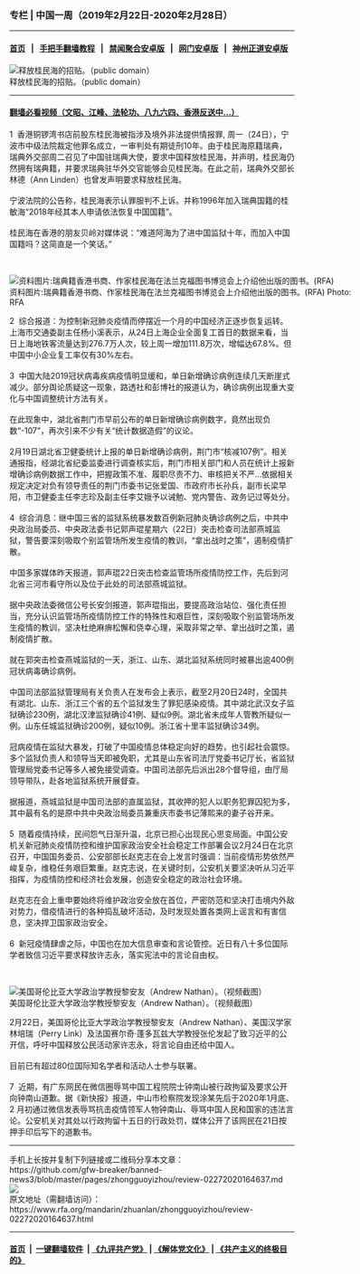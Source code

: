 ### 专栏 | 中国一周（2019年2月22日-2020年2月28日）
------------------------

#### [首页](https://github.com/gfw-breaker/banned-news3/blob/master/README.md) &nbsp;&nbsp;|&nbsp;&nbsp; [手把手翻墙教程](https://github.com/gfw-breaker/guides/wiki) &nbsp;&nbsp;|&nbsp;&nbsp; [禁闻聚合安卓版](https://github.com/gfw-breaker/bn-android) &nbsp;&nbsp;|&nbsp;&nbsp; [网门安卓版](https://github.com/oGate2/oGate) &nbsp;&nbsp;|&nbsp;&nbsp; [神州正道安卓版](https://github.com/SzzdOgate/update) 



<div id="headerimg">
 <img alt="释放桂民海的招贴。（public domain）" src="https://www.rfa.org/mandarin/yataibaodao/renquanfazhi/wy-02062018102700.html/Gui-Min-Hai-2018.jpg/image" title="释放桂民海的招贴。（public domain）"/>
 <div id="headerimgcontents">
  <div id="headerimgcaption">
   <span>
    释放桂民海的招贴。（public domain）
   </span>
   <!-- zoomattribute -->
  </div>
  <!-- headerimgcaption -->
 </div>
 <!-- headerimagecontents -->
</div>

<hr/>


#### [翻墙必看视频（文昭、江峰、法轮功、八九六四、香港反送中...）](https://github.com/gfw-breaker/banned-news3/blob/master/pages/link3.md)

<div id="storytext">
 <div>
  <div class="slot_header">
  </div>
 </div>
 <p>
  1  香港铜锣湾书店前股东桂民海被指涉及境外非法提供情报罪, 周一（24日），宁波市中级法院裁定他罪名成立，一审判处有期徒刑10年。由于桂民海原籍瑞典，瑞典外交部周二召见了中国驻瑞典大使，要求中国释放桂民海，并声明，桂民海仍然拥有瑞典籍，并要求瑞典驻华外交官能够会见桂民海。在此之前，瑞典外交部长林德（Ann Linden）也曾发声明要求释放桂民海。
  <br/>
  <br/>
  宁波法院的公告称，桂民海表示认罪服判不上诉。并称1996年加入瑞典国籍的桂敏海“2018年经其本人申请依法恢复中国国籍”。
  <br/>
  <br/>
  桂民海在香港的朋友贝岭对媒体说：“难道阿海为了进中国监狱十年，而加入中国国籍吗？这简直是一个笑话。”
 </p>
 <p>
  <br/>
  <div class="image-inline captioned" style="width:622px;">
   <div style="width:622px;">
    <img alt="资料图片:瑞典籍香港书商、作家桂民海在法兰克福图书博览会上介绍他出版的图书。(RFA)" src="https://www.rfa.org/mandarin/yataibaodao/renquanfazhi/hc-01282018131504.html/3a0177ea-38d1-4c20-9229-50541550663a.jpeg" title="资料图片:瑞典籍香港书商、作家桂民海在法兰克福图书博览会上介绍他出版的图书。(RFA)"/>
   </div>
   <div class="image-caption">
    <span style="width:622px;">
     资料图片:瑞典籍香港书商、作家桂民海在法兰克福图书博览会上介绍他出版的图书。(RFA)
    </span>
    <span class="copyright">
     Photo: RFA
    </span>
   </div>
  </div>
 </p>
 <p>
  2  综合报道：为控制新冠肺炎疫情而停摆近一个月的中国经济正逐步恢复运转。上海市交通委副主任杨小溪表示，从24日上海企业全面复工首日的数据来看，当日上海地铁客流量达到276.7万人次，较上周一增加111.8万次，增幅达67.8%。但中国中小企业复工率仅有30%左右。
  <br/>
  <br/>
  3  中国大陆2019冠状病毒疾病疫情明显缓和，单日新增确诊病例连续几天断崖式减少。部分舆论质疑这一现象，路透社和彭博社的报道认为，确诊病例出现重大变化与中国调整统计方法有关。
  <br/>
  <br/>
  在此现象中，湖北省荆门市早前公布的单日新增确诊病例数字，竟然出现负数“-107”，再次引来不少有关“统计数据造假”的议论。
  <br/>
  <br/>
  2月19日湖北省卫健委统计上报的单日新增确诊病例，荆门市“核减107例”。相关通报指，经湖北省纪委监委进行调查核实后，荆门市相关部门和人员在统计上报新增确诊病例数据工作中，把握政策不准、履职尽责不力、审核把关不严…依据相关规定决定对负有领导责任的荆门市委书记张爱国、市政府市长孙兵，副市长梁早阳，市卫健委主任李志珍及副主任李艾娥予以诫勉、党内警告、政务记过等处分。
  <br/>
  <br/>
  4  综合消息：继中国三省的监狱系统暴发数百例新冠肺炎确诊病例之后，中共中央政治局委员、中央政法委书记郭声琨星期六（22日）突击检查司法部燕城监狱，警告要深刻吸取个别监管场所发生疫情的教训，“拿出战时之策”，遏制疫情扩散。
  <br/>
  <br/>
  中国多家媒体昨天报道，郭声琨22日突击检查监管场所疫情防控工作，先后到河北省三河市看守所以及位于此处的司法部燕城监狱。
  <br/>
  <br/>
  据中央政法委微信公号长安剑报道，郭声琨指出，要提高政治站位、强化责任担当，充分认识监管场所疫情防控工作的特殊性和艰巨性，深刻吸取个别监管场所发生疫情的教训，坚决杜绝麻痹松懈和侥幸心理，采取非常之举、拿出战时之策，遏制疫情扩散。
  <br/>
  <br/>
  就在郭突击检查燕城监狱的一天，浙江、山东、湖北监狱系统同时被暴出逾400例冠状病毒确诊病例。
  <br/>
  <br/>
  中国司法部监狱管理局有关负责人在发布会上表示，截至2月20日24时，全国共有湖北、山东、浙江三个省的五个监狱发生了罪犯感染疫情。其中湖北武汉女子监狱确诊230例，湖北汉津监狱确诊41例、疑似9例。湖北省未成年人管教所疑似一例。山东任城监狱确诊200例，疑似10例。浙江省十里丰监狱确诊34例。
  <br/>
  <br/>
  冠病疫情在监狱大暴发，打破了中国疫情总体稳定向好的趋势，也引起社会震惊。多个监狱负责人和领导当天即被免职，尤其是山东省司法厅党委书记厅长，省监狱管理局党委书记等多人被免接受调查。中国司法部先后派出28个督导组，由厅局领导带队，赴各地监狱系统开展督查。
  <br/>
  <br/>
  据报道，燕城监狱是中国司法部的直属监狱，其收押的犯人以职务犯罪囚犯为多，其中最有名的是原中共中央政治局委员兼重庆市委书记薄熙来的妻子谷开来。
  <br/>
  <br/>
  5  随着疫情持续，民间怨气日渐升温，北京已担心出现民心思变局面。中国公安机关新冠肺炎疫情防控和维护国家政治安全社会稳定工作部署会议2月24日在北京召开，中国国务委员、公安部部长赵克志在会上发言时强调：当前疫情形势依然严峻复杂，维稳任务艰巨繁重。赵克志说，在关键时刻，公安机关要坚决听从习近平指挥，为疫情防控和经济社会发展，创造安全稳定的政治社会环境。
  <br/>
  <br/>
  赵克志在会上重申要始终将维护政治安全放在首位，严密防范和坚决打击境内外敌对势力，借疫情进行的各种捣乱破坏活动，及时发现处置各类网上谣言和有害信息，坚决捍卫国家政治安全。
  <br/>
  <br/>
  6  新冠疫情肆虐之际，中国也在加大信息审查和言论管控。近日有八十多位国际学者致信习近平要求释放许志永，落实宪法中的言论自由权。
 </p>
 <p>
  <br/>
  <div class="image-inline captioned" style="width:1280px;">
   <div style="width:1280px;">
    <img alt="美国哥伦比亚大学政治学教授黎安友（Andrew Nathan）。（视频截图）" src="https://www.rfa.org/mandarin/yataibaodao/meiti/cc-02242020150104.html/maxresdefault.jpg" title="美国哥伦比亚大学政治学教授黎安友（Andrew Nathan）。（视频截图）"/>
   </div>
   <div class="image-caption">
    <span style="width:1280px;">
     美国哥伦比亚大学政治学教授黎安友（Andrew Nathan）。（视频截图）
    </span>
    <span class="copyright">
    </span>
   </div>
  </div>
 </p>
 <p>
  2月22日，美国哥伦比亚大学政治学教授黎安友（Andrew Nathan）、美国汉学家林培瑞（Perry Link）及法国赛尔奇·蓬多瓦兹大学教授张伦发起了致习近平的公开信，呼吁中国释放公民活动家许志永，将言论自由还给中国人。
  <br/>
  <br/>
  目前已有超过80位国际知名学者和活动人士参与联署。
  <br/>
  <br/>
  7  近期，有广东网民在微信圈辱骂中国工程院院士钟南山被行政拘留及要求公开向钟南山道歉。据《新快报》报道，中山市检察院发现涂某先后于2020年1月底、2 月初通过微信发表辱骂抗击疫情领军人物钟南山、辱骂中国人民和国家的违法言论。公安机关对其处以行政拘留十五日的行政处罚，媒体公开了该网民在21日按押手印后写下的道歉书。
 </p>
</div>

<hr/>
手机上长按并复制下列链接或二维码分享本文章：<br/>
https://github.com/gfw-breaker/banned-news3/blob/master/pages/zhongguoyizhou/review-02272020164637.md <br/>
<a href='https://github.com/gfw-breaker/banned-news3/blob/master/pages/zhongguoyizhou/review-02272020164637.md'><img src='https://github.com/gfw-breaker/banned-news3/blob/master/pages/zhongguoyizhou/review-02272020164637.md.png'/></a> <br/>
原文地址（需翻墙访问）：https://www.rfa.org/mandarin/zhuanlan/zhongguoyizhou/review-02272020164637.html


------------------------
#### [首页](https://github.com/gfw-breaker/banned-news3/blob/master/README.md) &nbsp;|&nbsp; [一键翻墙软件](https://github.com/gfw-breaker/nogfw/blob/master/README.md) &nbsp;| [《九评共产党》](https://github.com/gfw-breaker/9ping.md/blob/master/README.md#九评之一评共产党是什么) | [《解体党文化》](https://github.com/gfw-breaker/jtdwh.md/blob/master/README.md) | [《共产主义的终极目的》](https://github.com/gfw-breaker/gczydzjmd.md/blob/master/README.md)


<img src='http://gfw-breaker.win/banned-news3/pages/zhongguoyizhou/review-02272020164637.md' width='0px' height='0px'/>